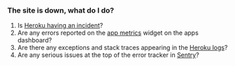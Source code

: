 ### The site is down, what do I do?

1. Is [Heroku having an incident](https://status.heroku.com/)?
2. Are any errors reported on the [app metrics](https://devcenter.heroku.com/articles/metrics) widget on the apps dashboard?
3. Are there any exceptions and stack traces appearing in the [Heroku logs](https://devcenter.heroku.com/articles/logging#view-logs-with-the-heroku-dashboard)?
4. Are any serious issues at the top of the error tracker in [Sentry](https://sentry.io/welcome/)?